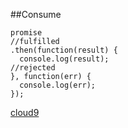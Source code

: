 ##Consume

    promise
    //fulfilled
    .then(function(result) {
      console.log(result);
    //rejected
    }, function(err) {
      console.log(err);
    });

<a href="https://c9.io/autosponge/promises#openfile-es6_example.js" target="_blank">cloud9</a>